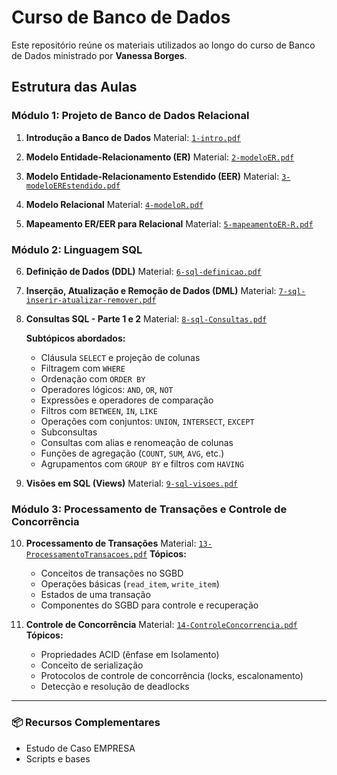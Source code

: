 # Curso de Banco de Dados

Este repositório reúne os materiais utilizados ao longo do curso de Banco de Dados ministrado por **Vanessa Borges**.

## Estrutura das Aulas

### Módulo 1: Projeto de Banco de Dados Relacional

1. **Introdução a Banco de Dados**
   Material: [`1-intro.pdf`](./1-intro.pdf)

2. **Modelo Entidade-Relacionamento (ER)**
   Material: [`2-modeloER.pdf`](./2-modeloER.pdf)

3. **Modelo Entidade-Relacionamento Estendido (EER)**
   Material: [`3-modeloEREstendido.pdf`](./3-modeloEREstendido.pdf)

4. **Modelo Relacional**
   Material: [`4-modeloR.pdf`](./4-modeloR.pdf)

5. **Mapeamento ER/EER para Relacional**
   Material: [`5-mapeamentoER-R.pdf`](./5-mapeamentoER-R.pdf)

### Módulo 2: Linguagem SQL

6. **Definição de Dados (DDL)**
   Material: [`6-sql-definicao.pdf`](./6-sql-definicao.pdf)

7. **Inserção, Atualização e Remoção de Dados (DML)**
   Material: [`7-sql-inserir-atualizar-remover.pdf`](./7-sql-inserir-atualizar-remover.pdf)

8. **Consultas SQL - Parte 1 e 2**
   Material: [`8-sql-Consultas.pdf`](./8-sql-Consultas.pdf)

   **Subtópicos abordados:**

   * Cláusula `SELECT` e projeção de colunas
   * Filtragem com `WHERE`
   * Ordenação com `ORDER BY`
   * Operadores lógicos: `AND`, `OR`, `NOT`
   * Expressões e operadores de comparação
   * Filtros com `BETWEEN`, `IN`, `LIKE`
   * Operações com conjuntos: `UNION`, `INTERSECT`, `EXCEPT`
   * Subconsultas
   * Consultas com alias e renomeação de colunas
   * Funções de agregação (`COUNT`, `SUM`, `AVG`, etc.)
   * Agrupamentos com `GROUP BY` e filtros com `HAVING`

9. **Visões em SQL (Views)**
   Material: [`9-sql-visoes.pdf`](./9-sql-visoes.pdf)

### Módulo 3: Processamento de Transações e Controle de Concorrência

10. **Processamento de Transações**
    Material: [`13-ProcessamentoTransacoes.pdf`](./13-ProcessamentoTransacoes.pdf)
    **Tópicos:**

    * Conceitos de transações no SGBD
    * Operações básicas (`read_item`, `write_item`)
    * Estados de uma transação
    * Componentes do SGBD para controle e recuperação

11. **Controle de Concorrência**
    Material: [`14-ControleConcorrencia.pdf`](./14-ControleConcorrencia.pdf)
    **Tópicos:**

    * Propriedades ACID (ênfase em Isolamento)
    * Conceito de serialização
    * Protocolos de controle de concorrência (locks, escalonamento)
    * Detecção e resolução de deadlocks

---

### 📦 Recursos Complementares

* Estudo de Caso EMPRESA
* Scripts e bases
